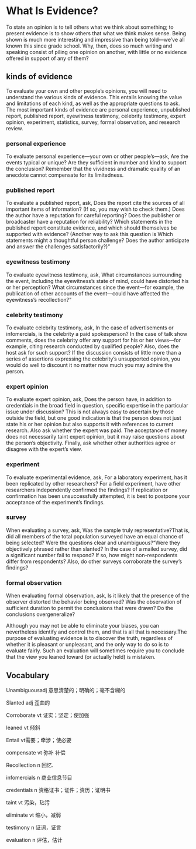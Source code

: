 



# What Is Evidence?

To state an opinion is to tell others what we think about something; to present evidence is to show others that what we think makes sense. Being shown is much more interesting and impressive than being told—we’ve all known this since grade school. Why, then, does so much writing and speaking consist of piling one opinion on another, with little or no evidence offered in support of any of them?

## kinds of evidence 

To evaluate your own and other people’s opinions, you will need to understand the various kinds of evidence. This entails knowing the value and limitations of each kind, as well as the appropriate questions to ask. The most important kinds of evidence are personal experience, unpublished report, published report, eyewitness testimony, celebrity testimony, expert opinion, experiment, statistics, survey, formal observation, and research review.

### personal experience

To evaluate personal experience—your own or other people’s—ask, Are the events typical or unique? Are they sufficient in number and kind to support the conclusion? Remember that the vividness and dramatic quality of an anecdote cannot compensate for its limitedness.

### published report

To evaluate a published report, ask, Does the report cite the sources of all important items of information? (If so, you may wish to check them.) Does the author have a reputation for careful reporting? Does the publisher or broadcaster have a reputation for reliability? Which statements in the published report constitute evidence, and which should themselves be supported with evidence? (Another way to ask this question is Which statements might a thoughtful person challenge? Does the author anticipate and answer the challenges satisfactorily?)”

### eyewitness testimony

To evaluate eyewitness testimony, ask, What circumstances surrounding the event, including the eyewitness’s state of mind, could have distorted his or her perception? What circumstances since the event—for example, the publication of other accounts of the event—could have affected the eyewitness’s recollection?”

### celebrity testimony

To evaluate celebrity testimony, ask, In the case of advertisements or infomercials, is the celebrity a paid spokesperson? In the case of talk show comments, does the celebrity offer any support for his or her views—for example, citing research conducted by qualified people? Also, does the host ask for such support? If the discussion consists of little more than a series of assertions expressing the celebrity’s unsupported opinion, you would do well to discount it no matter now much you may admire the person.

### expert opinion

To evaluate expert opinion, ask, Does the person have, in addition to credentials in the broad field in question, specific expertise in the particular issue under discussion? This is not always easy to ascertain by those outside the field, but one good indication is that the person does not just state his or her opinion but also supports it with references to current research. Also ask whether the expert was paid. The acceptance of money does not necessarily taint expert opinion, but it may raise questions about the person’s objectivity. Finally, ask whether other authorities agree or disagree with the expert’s view.

### experiment

To evaluate experimental evidence, ask, For a laboratory experiment, has it been replicated by other researchers? For a field experiment, have other researchers independently confirmed the findings? If replication or confirmation has been unsuccessfully attempted, it is best to postpone your acceptance of the experiment’s findings.

### survey

When evaluating a survey, ask, Was the sample truly representative?That is, did all members of the total population surveyed have an equal chance of being selected? Were the questions clear and unambiguous?“Were they objectively phrased rather than slanted? In the case of a mailed survey, did a significant number fail to respond? If so, how might non-respondents differ from respondents? Also, do other surveys corroborate the survey’s findings?

### formal observation

When evaluating formal observation, ask, Is it likely that the presence of the observer distorted the behavior being observed? Was the observation of sufficient duration to permit the conclusions that were drawn? Do the conclusions overgeneralize?

Although you may not be able to eliminate your biases, you can nevertheless identify and control them, and that is all that is necessary.The purpose of evaluating evidence is to discover the truth, regardless of whether it is pleasant or unpleasant, and the only way to do so is to evaluate fairly. Such an evaluation will sometimes require you to conclude that the view you leaned toward (or actually held) is mistaken.

## Vocabulary

Unambiguousadj 意思清楚的；明确的；毫不含糊的 

Slanted  adj 歪曲的

Corroborate vt 证实；坚定；使加强

leaned  vt 倾斜

Entail vt需要；牵涉；使必要

compensate vt 弥补 补偿

Recollection n 回忆.   

infomercials n 商业信息节目

credentials n 资格证书；证件；资历；证明书

taint  vt 污染，玷污  

eliminate vt 缩小，减弱

testimony n 证词，证言

evaluation n  评估，估计
